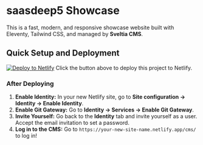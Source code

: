 # saasdeep5 Showcase
This is a fast, modern, and responsive showcase website built with Eleventy, Tailwind CSS, and managed by **Sveltia CMS**.
## Quick Setup and Deployment
[![Deploy to Netlify](https://www.netlify.com/img/deploy/button.svg)](https://app.netlify.com/start/deploy?repository=https://github.com/emrantusho/saasdeep5)
Click the button above to deploy this project to Netlify.
### After Deploying
1.  **Enable Identity:** In your new Netlify site, go to **Site configuration -> Identity -> Enable Identity**.
2.  **Enable Git Gateway:** Go to **Identity -> Services -> Enable Git Gateway**.
3.  **Invite Yourself:** Go back to the **Identity** tab and invite yourself as a user. Accept the email invitation to set a password.
4.  **Log in to the CMS:** Go to `https://your-new-site-name.netlify.app/cms/` to log in!

